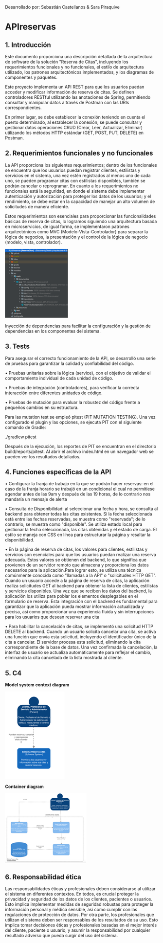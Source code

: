 Desarrollado por: Sebastián Castellanos & Sara Piraquive
# APIreservas

## 1. Introducción
Este documento proporciona una descripción detallada de la arquitectura de software de la solución "Reserva de Citas", incluyendo los requerimientos funcionales y no funcionales, el estilo de arquitectura utilizado, los patrones arquitectónicos implementados, y los diagramas de componentes y paquetes.

Este proyecto implementa un API REST para que los usuarios puedan acceder y modificar información de reserva de citas. Se definen controladores RESTful utilizando las anotaciones de Spring, permitiendo consultar y manipular datos a través de Postman con las URIs correspondientes.

En primer lugar, se debe establecer la conexión teniendo en cuenta el puerto determinado, al establecer la conexión, se puede consultar y gestionar datos operaciones CRUD (Crear, Leer, Actualizar, Eliminar) utilizando los métodos HTTP estándar (GET, POST, PUT, DELETE) en Postman. 

## 2. Requerimientos funcionales y no funcionales

La API proporciona los siguientes requerimientos; dentro de los funcionales se encuentra que los usuarios puedan registrar clientes, estilistas y servicios en el sistema, una vez estén registrados al menos uno de cada uno, se pueden programar citas con estilistas disponibles, también se podrán cancelar o reprogramar.
En cuanto a los requerimientos no funcionales está la seguridad, en donde el sistema debe implementar autenticación y autorización para proteger los datos de los usuarios; y el rendimiento, se debe estar en la capacidad de manejar un alto volumen de solicitudes de manera eficiente.

Estos requerimientos son esenciales para proporcionar las funcionalidades básicas de reserva de citas, lo logramos siguiendo una arquitectura basada en microservicios, de igual forma, se implementaron patrones arquitectónicos como MVC (Modelo-Vista-Controlador) para separar la lógica de negocios, la presentación y el control de la lógica de negocio (modelo, vista, controlador).

![img.png](imagenes/img.png)

Inyección de dependencias para facilitar la configuración y la gestión de dependencias en los componentes del sistema.

## 3.	Tests

Para asegurar el correcto funcionamiento de la API, se desarrolló una serie de pruebas para garantizar la calidad y confiabilidad del código.

•	Pruebas unitarias sobre la lógica (service), con el objetivo de validar el comportamiento individual de cada unidad de código.

•	Pruebas de integración (controladores), para verificar la correcta interacción entre diferentes unidades de código.

•	Pruebas de mutación para evaluar la robustez del código frente a pequeños cambios en su estructura.

Para las mutation test se empleó pitest (PIT MUTATION TESTING). Una vez configurado el plugin y las opciones, se ejecuta PIT con el siguiente comando de Gradle:

./gradlew pitest

Después de la ejecución, los reportes de PIT se encuentran en el directorio build/reports/pitest. Al abrir el archivo index.html en un navegador web se pueden ver los resultados detallados.

## 4.	Funciones específicas de la API

•	Configurar la franja de trabajo en la que se podrán hacer reservas: en el caso de la franja horario se trabajó en un condicional el cual no permitiese agendar antes de las 9am y después de las 19 horas, de lo contrario nos mandaría un mensaje de alerta

•	Consulta de Disponibilidad: al seleccionar una fecha y hora, se consulta al backend para obtener todas las citas existentes. Si la fecha seleccionada está entre las fechas reservadas, se muestra como "reservada"; de lo contrario, se muestra como "disponible". Se utiliza estado local para gestionar la fecha seleccionada, las citas obtenidas y el estado de carga. El estilo se maneja con CSS en línea para estructurar la página y resaltar la disponibilidad.

•	En la página de reserva de citas, los valores para clientes, estilistas y servicios son esenciales para que los usuarios puedan realizar una reserva adecuada. Estos valores se obtienen del backend, lo que significa que provienen de un servidor remoto que almacena y proporciona los datos necesarios para la aplicación.Para lograr esto, se utiliza una técnica comúnmente conocida como "llamadas a la API" o "solicitudes HTTP GET". Cuando un usuario accede a la página de reserva de citas, la aplicación realiza solicitudes GET al backend para obtener la lista de clientes, estilistas y servicios disponibles. Una vez que se reciben los datos del backend, la aplicación los utiliza para poblar los elementos desplegables en el formulario de reserva.
Esta integración con el backend es fundamental para garantizar que la aplicación pueda mostrar información actualizada y precisa, así como proporcionar una experiencia fluida y sin interrupciones para los usuarios que desean reservar una cita

•	Para habilitar la cancelación de citas, se implementó una solicitud HTTP DELETE al backend. Cuando un usuario solicita cancelar una cita, se activa una función que envía esta solicitud, incluyendo el identificador único de la cita a cancelar. El servidor procesa esta solicitud, eliminando la cita correspondiente de la base de datos. Una vez confirmada la cancelación, la interfaz de usuario se actualiza automáticamente para reflejar el cambio, eliminando la cita cancelada de la lista mostrada al cliente.

## 5.	C4

**Model system context diagram**

![img.png](imagenes/ModelSystemContextDiagram.png)

**Container diagram**

![img.png](imagenes/ContainerDiagram.png)

## 6.	Responsabilidad ética
Las responsabilidades éticas y profesionales deben considerarse al utilizar el sistema en diferentes contextos. En todos, es crucial proteger la privacidad y seguridad de los datos de los clientes, pacientes o usuarios. Esto implica implementar medidas de seguridad robustas para proteger la información personal y médica sensible, así como cumplir con las regulaciones de protección de datos. Por otra parte, los profesionales que utilizan el sistema deben ser responsables de los resultados de su uso. Esto implica tomar decisiones éticas y profesionales basadas en el mejor interés del cliente, paciente o usuario, y asumir la responsabilidad por cualquier resultado adverso que pueda surgir del uso del sistema.

